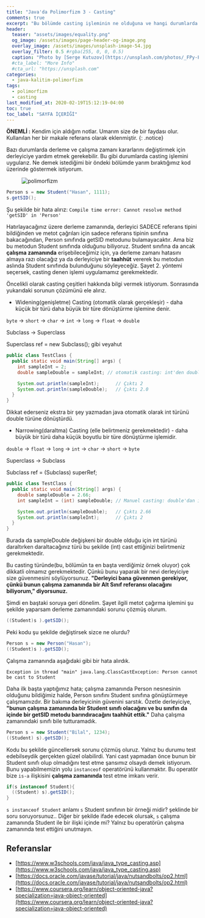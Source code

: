 ```yaml
---
title: "Java'da Polimorfizm 3 - Casting"
comments: true
excerpt: "Bu bölümde casting işleminin ne olduğuna ve hangi durumlarda bu işleme ihtiyaç duyulduğuna bakacağız."
header:
  teaser: "assets/images/equality.png"
  og_image: /assets/images/page-header-og-image.png
  overlay_image: /assets/images/unsplash-image-54.jpg
  overlay_filter: 0.5 #rgba(255, 0, 0, 0.5)
  caption: "Photo by [Serge Kutuzov](https://unsplash.com/photos/_FPy-FUndok) on Unsplash"
  #cta_label: "More Info"
  #cta_url: "https://unsplash.com"
categories:
  - java-kalitim-polimorfizm
tags:
  - polimorfizm
  - casting
last_modified_at: 2020-02-19T15:12:19-04:00
toc: true
toc_label: "SAYFA İÇERİĞİ"
---
```




**ÖNEMLİ :** Kendim için aldığım notlar. Umarım size de bir faydası olur. Kullanılan her bir makale referans olarak eklenmiştir.
{: .notice}


Bazı durumlarda derleme ve çalışma zamanı kararlarını değiştirmek için derleyiciye yardım etmek gerekebilir. Bu gibi durumlarda casting işlemini uygularız. Ne demek istediğimi bir öndeki bölümde yarım bıraktığımız kod üzerinde göstermek istiyorum.

<figure style="width: 200px" class="align-center">
  <img src="{{ site.url }}{{ site.baseurl }}/assets/images/2020-06-29-Java-polimorfizm2/uml1.png" alt="polimorfizm">
  <figcaption></figcaption>
</figure>

```java
Person s = new Student("Hasan", 1111);
s.getSID();
```
Şu şekilde bir hata alırız: ``Compile time error: Cannot resolve method 'getSID' in 'Person'``

Hatırlayacağınız üzere derleme zamanında, derleyici SADECE referans tipini bildiğinden ve metot çağrıları için sadece referans tipinin sınıfına bakacağından, Person sınıfında getSID metodunu bulamayacaktır. Ama biz bu metodun Student sınıfında olduğunu biliyoruz. Student sınıfına da ancak **çalışma zamanında** erişebileceğimiz için, ya derleme zamanı hatasını almaya razı olacağız ya da derleyiciye bir **taahhüt** vererek bu metodun aslında Student sınıfında bulunduğunu söyleyeceğiz. Şayet 2. yöntemi seçersek, casting denen işlemi uygulamamız gerekmektedir.

Öncelikli olarak casting çeşitleri hakkında bilgi vermek istiyorum. Sonrasında yukarıdaki sorunun çözümünü ele alırız.

* Widening(genişletme) Casting (otomatik olarak gerçekleşir) - daha küçük bir türü daha büyük bir türe dönüştürme işlemine denir.

``byte`` -> ``short`` -> ``char`` -> ``int`` -> ``long`` -> ``float`` -> ``double``

Subclass -> Superclass

Superclass ref = new Subclass(); gibi veyahut

```java
public class TestClass {
  public static void main(String[] args) {
    int sampleInt = 2;
    double sampleDouble = sampleInt; // otomatik casting: int'den double'a

    System.out.println(sampleInt);      // Çıktı 2
    System.out.println(sampleDouble);   // Çıktı 2.0
  }
}
```
Dikkat ederseniz ekstra bir şey yazmadan java otomatik olarak int türünü double türüne dönüştürdü.

* Narrowing(daraltma) Casting (elle belirtmeniz gerekmektedir) - daha büyük bir türü daha küçük boyutlu bir türe dönüştürme işlemidir.

``double`` -> ``float`` -> ``long`` -> ``int`` -> ``char`` -> ``short`` -> ``byte``

Superclass -> Subclass

Subclass ref = (Subclass) superRef;

```java
public class TestClass {
  public static void main(String[] args) {
    double sampleDouble = 2.66;
    int sampleInt = (int) sampleDouble; // Manuel casting: double'dan int'e

    System.out.println(sampleDouble);   // Çıktı 2.66
    System.out.println(sampleInt);      // Çıktı 2
  }
}
```

Burada da sampleDouble değişkeni bir double olduğu için int türünü daraltırken daraltacağınız türü bu şekilde (int) cast ettiğinizi belirtmeniz gerekmektedir.

Bu casting türünde(bu, bölümün ta en başta verdiğimiz örnek oluyor) çok dikkatli olmamız gerekmektedir. Çünkü bunu yaparak bir nevi derleyiciye size güvenmesini söylüyorsunuz. **"Derleyici bana güvenmen gerekiyor, çünkü bunun çalışma zamanında bir Alt Sınıf referansı olacağını biliyorum," diyorsunuz.**

Şimdi en baştaki soruya geri dönelim. Şayet ilgili metot çağırma işlemini şu şekilde yaparsam derleme zamanındaki sorunu çözmüş olurum.

```java
((Student)s ).getSID();
```

Peki kodu şu şekilde değiştirsek sizce ne olurdu?


```java
Person s = new Person("Hasan");
((Student)s ).getSID();
```

Çalışma zamanında aşağıdaki gibi bir hata alırdık.

``Exception in thread "main" java.lang.ClassCastException: Person cannot be cast to Student``

Daha ilk başta yaptığımız hata; çalışma zamanında Person nesnesinin olduğunu bildiğimiz halde, Person sınıfını Student sınıfına gönüştürmeye çalışmamızdır. Bir bakıma derleyicinin güvenini sarstık. Özetle derleyiciye, **"bunun çalışma zamanında bir Student sınıfı olacağını ve bu sınıfın da içinde bir getSID metodu barındıracağını taahhüt ettik."** Daha çalışma zamanındaki sınıfı bile tutturamadık.

```java
Person s = new Student("Bilal", 1234);
((Student) s).getSID();
```
Kodu bu şekilde güncellersek sorunu çözmüş oluruz. Yalnız bu durumu test edebilseydik gerçekten güzel olabilirdi. Yani cast yapmadan önce bunun bir Student sınıfı olup olmadığını test etme şansımız olsaydı demek istiyorum. Bunu yapabilmemizin yolu ``instanceof`` operatörünü  kullanmaktır. Bu operatör bize ``is-a`` ilişkisini **çalışma zamanında** test etme imkanı verir.

```java
if(s instanceof Student){
  ((Student) s).getSID();
}
```
``s instanceof Student`` anlamı ``s`` Student sınıfının bir örneği midir? şeklinde bir soru soruyorsunuz.. Diğer bir şekilde ifade edecek olursak, ``s`` çalışma zamanında Student ile bir ilişki içinde mi? Yalnız bu operatörün çalışma zamanında test ettiğini unutmayın.



## Referanslar
* [https://www.w3schools.com/java/java_type_casting.asp](https://www.w3schools.com/java/java_type_casting.asp)
* [https://docs.oracle.com/javase/tutorial/java/nutsandbolts/op2.html](https://docs.oracle.com/javase/tutorial/java/nutsandbolts/op2.html)
* [https://www.coursera.org/learn/object-oriented-java?specialization=java-object-oriented](https://www.coursera.org/learn/object-oriented-java?specialization=java-object-oriented)
